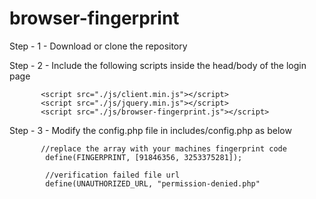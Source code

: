# browser-fingerprint

Step - 1 - Download or clone the repository

Step - 2 - Include the following scripts inside the head/body of the login page 

           <script src="./js/client.min.js"></script>
           <script src="./js/jquery.min.js"></script>
           <script src="./js/browser-fingerprint.js"></script>
           
Step - 3 - Modify the config.php file in includes/config.php as below

           //replace the array with your machines fingerprint code
            define(FINGERPRINT, [91846356, 3253375281]);

            //verification failed file url
            define(UNAUTHORIZED_URL, "permission-denied.php"
